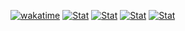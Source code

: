 [![wakatime](https://wakatime.com/badge/user/566126df-1e6d-4987-9110-c6778444c2ba.svg)](https://wakatime.com/@566126df-1e6d-4987-9110-c6778444c2ba)
[![Stat](https://wakatime.com/share/@kexi/99b0ddd0-306f-43cf-8de2-1c4479311826.svg)](https://wakatime.com/@kexi) 
[![Stat](https://wakatime.com/share/@kexi/8d20b0dd-fd23-4fe9-91ce-22ed66c4ca15.svg)](https://wakatime.com/@kexi)
[![Stat](https://wakatime.com/share/@kexi/f67f15e0-45a3-4c43-889f-04cf501ceb57.svg)](https://wakatime.com/@kexi)
[![Stat](https://wakatime.com/share/@kexi/ea3b17a8-47ca-408e-8952-485bd1428348.svg)](https://wakatime.com/@kexi)
